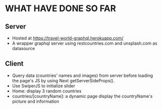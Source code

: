 # WHAT HAVE DONE SO FAR
## Server
- Hosted at https://travel-world-graphql.herokuapp.com/
- A wrapper graphql server using restcountries.com and unsplash.com as datasource
## Client
- Query data (countries' names and images) from server before loading the page's JS by using Next getServerSideProps(). 
- Use SwiperJS to initialize slider
- Home: display 3 random countries
- countries/[countryName]: a dynamic page display the countryName's picture and information
